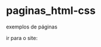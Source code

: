 # paginas_html-css
 

exemplos de páginas

ir para o site: <a href="https://lauroabreu.github.io/paginas_html-css/Projeto/awax.html">